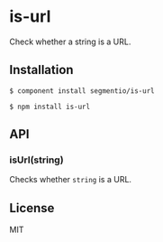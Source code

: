 # is-url

  Check whether a string is a URL.

## Installation

```
$ component install segmentio/is-url
```
```
$ npm install is-url
```

## API

### isUrl(string)

  Checks whether `string` is a URL.

## License

  MIT
